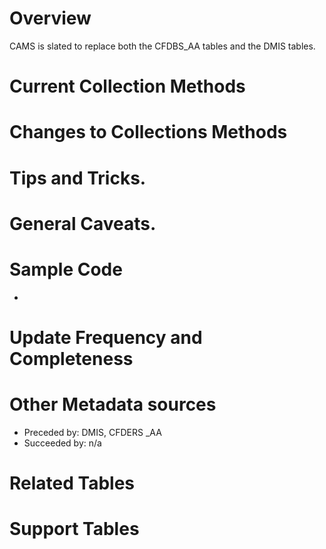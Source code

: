 # Overview

CAMS is slated to replace both the CFDBS_AA tables and the DMIS tables.

# Current Collection Methods

# Changes to Collections Methods

# Tips and Tricks.

# General Caveats.

# Sample Code
+

# Update Frequency and Completeness 

# Other Metadata sources

+ Preceded by: DMIS, CFDERS _AA
+ Succeeded by: n/a

# Related Tables 

# Support Tables 

